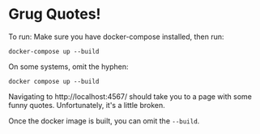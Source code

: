 # Grug Quotes!

To run: Make sure you have docker-compose installed, then run:

```
docker-compose up --build
```

On some systems, omit the hyphen:

```
docker compose up --build
```

Navigating to http://localhost:4567/ should take you to a page with some funny quotes. Unfortunately, it's a little broken.

Once the docker image is built, you can omit the `--build`.
